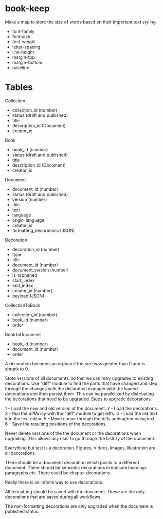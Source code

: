 # book-keep


Make a map to store the size of words based on their 
Important text styling
* font-family
* font-size
* font-weight
* letter-spacing
* line-height
* margin-top
* margin-bottom
* baseline

Tables
==

Collection
* collection_id (number)
* status (draft and published)
* title
* description_id (Document)
* creator_id

Book
* book_id (number)
* status (draft and published)
* title
* description_id (Document)
* creator_id

Document
* document_id (number)
* status (draft and published)
* version (number)
* title
* text
* language
* origin_language
* creator_id
* formatting_decorations (JSON)

Decoration
* decoration_id (number)
* type
* title
* document_id (number)
* document_version (number)
* is_orphaned
* start_index
* end_index
* creator_id (number)
* payload (JSON)

CollectionToBook
* collection_id (number)
* book_id (number)
* order

BookToDocument
* book_id (number)
* document_id (number)
* order

A decoration becomes an orphan if the size was greater than 0 and is shrunk to 0. 

Store versions of all documents, so that we can retry upgrades to existing decorations.
Use "diff" module to find the parts that have changed and step through the changes with
the decoration manager with the loaded decorations and then persist them. This can be 
parallelized by distributing the decorations that need to be upgraded. Steps to upgrade 
decorations. 

1 - Load the new and old version of the document.
2 - Load the decorations.
3 - Run the diffArray with the "diff" module to get diffs.
4 - Load the old text into the text editor.
5 - Move cursor through the diffs adding/removing text.
6 - Save the resulting positions of the decorations.

Never delete versions of the the document or the decorations when upgrading. This allows
any user to go through the history of the document.

Everything but test is a decoration, Figures, Videos, Images, Illustration are all 
decorations.

There should be a document decoration which points to a different document.
There should be semantic decorations to indicate headings paragraphs etc.
There could be chapter decorations.

Really there is an infinite way to use decorations.

All formatting should be saved with the document. These are the only decorations that are
saved during all workflows. 

The non-formatting decorations are only upgraded when the document is published status.



